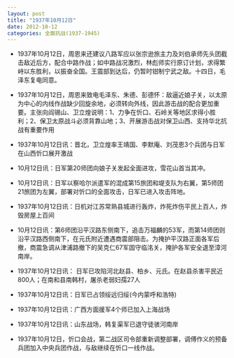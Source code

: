 ```yaml
---
layout: post
title: "1937年10月12日"
date: 2012-10-12
categories: 全面抗战(1937-1945)
---
```


<meta name="referrer" content="no-referrer" />

- 1937年10月12日，周恩来还建议八路军应以张宗逊旅主力及刘伯承师先头团截击敌近后方，配合中路作战；如中路战况激烈，林彪师实行原订计划，求得繁峙以东胜利，以振奋全国。王震部到达后，仍暂时钳制宁武之敌。十四日，毛泽东复电同意。 

- 1937年10月12日，周恩来致电毛泽东、朱德、彭德怀：敌逼近娘子关，以太原为中心的内线作战缺少回旋余地，必须转向外线，因此游击战的配合更加重要。主张向阎锡山、卫立煌说明：1、力争在忻口、石岭关等地区求得小胜利；2、保卫太原战斗必须背靠山地；3、开展游击战对保卫山西、支持华北抗战有重要作用 

- 1937年10月12日讯：晋北，卫立煌率王靖国、李默庵、刘茂恩3个兵团与日军在山西忻口展开激战 

- 10月12日讯：日军第20师团向娘子关发起全面进攻，雪花山首当其冲。 

- 10月12日讯：日军以察哈尔派遣军的混成第15旅团和堤支队为右翼，第5师团21旅团为左翼，部署对忻口的全面攻击，日军已进入攻击阵地。 

- 1937年10月12日讯：日机对江苏常熟县城进行轰炸，炸死炸伤平民上百人，炸毁房屋上百间 

- 10月12日讯：第6师团沿平汉路东侧南下，追击万福麟的53军，而第14师团则沿平汉路西侧南下，在元氏附近遭遇商震部阻击。为掩护平汉路正面各军后撤，商震急调从津浦路撤下的吴克仁67军固守临洺关，掩护各军安全退至漳河南岸。 

- 1937年10月12日讯： 日军已攻陷河北赵县、柏乡、元氏。在赵县杀害平民近800人；在南和县南韩村，屠杀老弱妇孺27人 

- 1937年10月12日讯：日军已占领绥远归绥(今内蒙呼和浩特) 

- 1937年10月12日讯：广西方面援军4个师已加入上海战场 

- 1937年10月12日讯：山东战场，韩复渠军已退守徒骇河南岸 

- 1937年10月12日，忻口会战，第二战区司令部重新调整部署，调傅作义的预备兵团加入中央兵团作战，与敌继续在忻口一线作战。 

